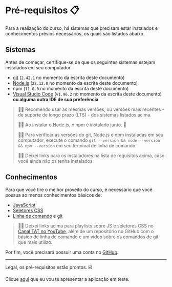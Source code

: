 # Pré-requisitos 📋

Para a realização do curso, há sistemas que precisam estar instalados e conhecimentos prévios necessários, os quais são listados abaixo.

## Sistemas

Antes de começar, certifique-se de que os seguintes sistemas estejam instalados em seu computador.

- [git](https://git-scm.com/) (`2.42.1` no momento da escrita deste documento)
- [Node.js](https://nodejs.org/en/) (`22.12.0` no momento da escrita deste documento)
- npm (`11.0.0` no momento da escrita deste documento)
- [Visual Studio Code](https://code.visualstudio.com/) (`v1.96.2` no momento da escrita deste documento) **ou alguma outra IDE de sua preferência**

> 👨‍🏫 Recomendo usar as mesmas versões, ou versões mais recentes - de suporte de longo prazo (LTS) - dos sistemas listados acima.
>
> 👨‍🏫 Ao instalar o Node.js, o npm é instalado junto. 🎉
>
> 👨‍🏫 Para verificar as versões do git, Node.js e npm instaladas em seu computador, execute o comando `git --version && node --version && npm --version` em seu terminal de linha de comando.
>
> 👨‍🏫 Deixei links para os instaladores na lista de requisitos acima, caso você ainda não os tenha instalados.

## Conhecimentos

Para que você tire o melhor proveito do curso, é necessário que você possua ao menos conhecimentos básicos de:

- [JavaScript](https://www.youtube.com/playlist?list=PL-eblSNRj0QH36XrwvGfhh14GjpG-ViS2)
- [Seletores CSS](https://www.youtube.com/playlist?list=PL-eblSNRj0QHGg3iE2HAtOkzIyNH9DSjL)
- [Linha de comando](https://github.com/wlsf82/linha-de-comando-basico/) e [git](https://youtube.com/live/xmTU2jqLuAc?feature=share)

> 👨‍🏫 Deixei links acima para playlists sobre JS e seletores CSS no [Canal TAT no YouTube](https://youtube.com/@talkingabouttesting), além de um repositório no GitHub com o básico de linha de comando e um vídeo sobre os comandos de git que mais utilizo.

Por fim, você precisará possuir uma conta no [GitHub](https://github.com).

___

Legal, os pré-requisitos estão prontos. ☑️

Clique [aqui](./_the-app_.md) que eu vou te apresentar a aplicação em teste.
